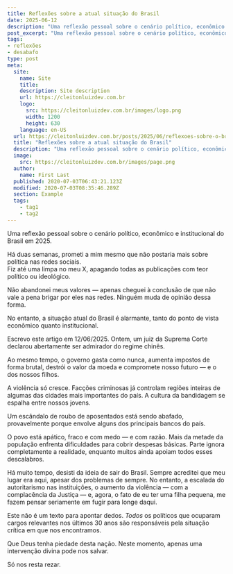 ```yaml
---
title: Reflexões sobre a atual situação do Brasil
date: 2025-06-12
description: "Uma reflexão pessoal sobre o cenário político, econômico e institucional do Brasil em 2025."
post_excerpt: "Uma reflexão pessoal sobre o cenário político, econômico e institucional do Brasil em 2025."
tags:
- reflexões
- desabafo
type: post
meta:
  site:
    name: Site
    title:
    description: Site description
    url: https://cleitonluizdev.com.br
    logo:
      src: https://cleitonluizdev.com.br/images/logo.png
      width: 1200
      height: 630
    language: en-US
  url: https://cleitonluizdev.com.br/posts/2025/06/reflexoes-sobre-o-brasl-atual/
  title: "Reflexões sobre a atual situação do Brasil"
  description: "Uma reflexão pessoal sobre o cenário político, econômico e institucional do Brasil em 2025."
  image:
    src: https://cleitonluizdev.com.br/images/page.png
  author:
    name: First Last
  published: 2020-07-03T06:43:21.123Z
  modified: 2020-07-03T08:35:46.289Z
  section: Example
  tags:
    - tag1
    - tag2
---
```

Uma reflexão pessoal sobre o cenário político, econômico e institucional do Brasil em 2025.
<!-- excerpt -->

Há duas semanas, prometi a mim mesmo que não postaria mais sobre política nas redes sociais.  
Fiz até uma limpa no meu X, apagando todas as publicações com teor político ou ideológico.

Não abandonei meus valores — apenas cheguei à conclusão de que não vale a pena brigar por eles nas redes. Ninguém muda de opinião dessa forma.

No entanto, a situação atual do Brasil é alarmante, tanto do ponto de vista econômico quanto institucional.

Escrevo este artigo em 12/06/2025. Ontem, um juiz da Suprema Corte declarou abertamente ser admirador do regime chinês.

Ao mesmo tempo, o governo gasta como nunca, aumenta impostos de forma brutal, destrói o valor da moeda e compromete nosso futuro — e o dos nossos filhos.

A violência só cresce. Facções criminosas já controlam regiões inteiras de algumas das cidades mais importantes do país. A cultura da bandidagem se espalha entre nossos jovens.

Um escândalo de roubo de aposentados está sendo abafado, provavelmente porque envolve alguns dos principais bancos do país.

O povo está apático, fraco e com medo — e com razão. Mais da metade da população enfrenta dificuldades para cobrir despesas básicas. Parte ignora completamente a realidade, enquanto muitos ainda apoiam todos esses descalabros.

Há muito tempo, desisti da ideia de sair do Brasil. Sempre acreditei que meu lugar era aqui, apesar dos problemas de sempre. No entanto, a escalada do autoritarismo nas instituições, o aumento da violência — com a complacência da Justiça — e, agora, o fato de eu ter uma filha pequena, me fazem pensar seriamente em fugir para longe daqui.

Este não é um texto para apontar dedos. *Todos* os políticos que ocuparam cargos relevantes nos últimos 30 anos são responsáveis pela situação crítica em que nos encontramos.

Que Deus tenha piedade desta nação. Neste momento, apenas uma intervenção divina pode nos salvar.

Só nos resta rezar.
